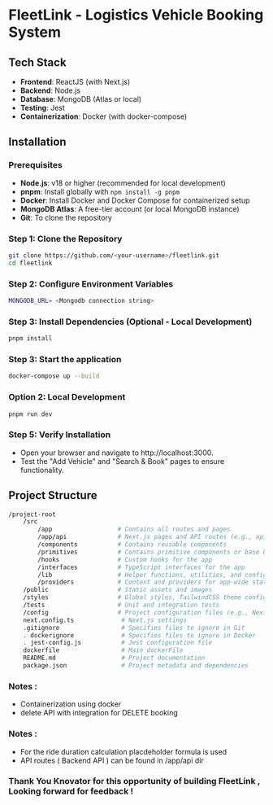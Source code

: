 # FleetLink - Logistics Vehicle Booking System

## Tech Stack
- **Frontend**: ReactJS (with Next.js)
- **Backend**: Node.js
- **Database**: MongoDB (Atlas or local)
- **Testing**: Jest
- **Containerization**: Docker (with docker-compose)

## Installation

### Prerequisites
- **Node.js**: v18 or higher (recommended for local development)
- **pnpm**: Install globally with `npm install -g pnpm`
- **Docker**: Install Docker and Docker Compose for containerized setup
- **MongoDB Atlas**: A free-tier account (or local MongoDB instance)
- **Git**: To clone the repository

### Step 1: Clone the Repository
```bash
git clone https://github.com/<your-username>/fleetlink.git
cd fleetlink

```
### Step 2: Configure Environment Variables
```bash
MONGODB_URL= <Mongodb connection string>
```

### Step 3: Install Dependencies (Optional - Local Development)
``` bash 
pnpm install 
```

### Step 3: Start the application
``` bash 
docker-compose up --build
```
### Option 2: Local Development
``` bash 
pnpm run dev
```
### Step 5: Verify Installation
- Open your browser and navigate to http://localhost:3000.
- Test the "Add Vehicle" and "Search & Book" pages to ensure functionality.

## Project Structure

```bash
/project-root
    /src
        /app                  # Contains all routes and pages
        /app/api              # Next.js pages and API routes (e.g., api/vehicles, api/bookings).
        /components           # Contains reusable components
        /primitives           # Contains primitive components or base UI elements
        /hooks                # Custom hooks for the app
        /interfaces           # TypeScript interfaces for the app
        /lib                  # Helper functions, utilities, and configuration files
        /providers            # Context and providers for app-wide state management
    /public                   # Static assets and images
    /styles                   # Global styles, TailwindCSS theme configuration
    /tests                    # Unit and integration tests
    /config                   # Project configuration files (e.g., Next.js config, environment settings)
    next.config.ts             # Next.js settings
    .gitignore                 # Specifies files to ignore in Git
    . dockerignore             # Specifies files to ignore in Docker
    . jest-config.js           # Jest configuration file 
    dockerfile                 # Main dockerFile
    README.md                  # Project documentation
    package.json               # Project metadata and dependencies
```
### Notes :
- Containerization using docker 
- delete API with integration for DELETE booking 

### Notes :
- For the ride duration calculation placdeholder formula is used 
- API routes ( Backend API ) can be found in /app/api dir

### Thank You Knovator for this opportunity of building FleetLink , Looking forward for feedback ! 

